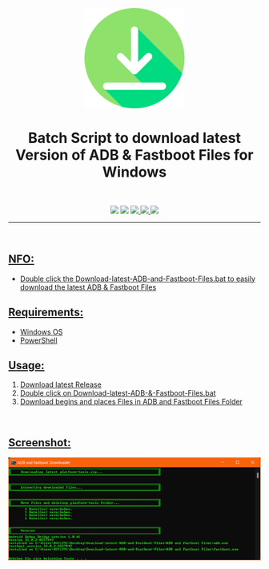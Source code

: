 <p align="center"><img src="https://github.com/K3V1991/Download-latest-ADB-and-Fastboot-Files/blob/main/Download.png" width="200"></a>
<h1 align="center"><b>Batch Script to download latest Version of ADB & Fastboot Files for Windows</b></h1>
<br />

<p align="center">
<img src="https://img.shields.io/github/v/release/K3V1991/Download-latest-ADB-and-Fastboot-Files?color=blueviolet&style=for-the-badge">
<img src="https://img.shields.io/github/downloads/K3V1991/Download-latest-ADB-and-Fastboot-Files/total?color=sucess&style=for-the-badge">
<a href="https://ko-fi.com/k3v1991" alt="Ko-fi"><img src="https://img.shields.io/badge/Ko--fi-F16061?style=for-the-badge&logo=ko-fi&logoColor=white">
<a href="https://www.paypal.com/cgi-bin/webscr?cmd=_s-xclick&hosted_button_id=HW8B98TVDLKWA" alt="PayPal"><img src="https://img.shields.io/badge/PayPal-00457C?style=for-the-badge&logo=paypal&logoColor=white">
<a href="https://github.com/K3V1991/Donate-Crypto/blob/main/README.md" alt="Crypto"><img src="https://img.shields.io/badge/Bitcoin-000?style=for-the-badge&logo=bitcoin&logoColor=white">
</p>
<hr />
<br />

## NFO:
* Double click the Download-latest-ADB-and-Fastboot-Files.bat to easily download the latest ADB & Fastboot Files

## Requirements:
* Windows OS
* PowerShell

## Usage:
1. Download latest Release
2. Double click on Download-latest-ADB-&-Fastboot-Files.bat
3. Download begins and places Files in ADB and Fastboot Files Folder
<br />

## Screenshot:
<img src="https://github.com/K3V1991/Download-latest-ADB-and-Fastboot-Files/blob/main/ADB-Fastboot-Downloader.png"></a>
